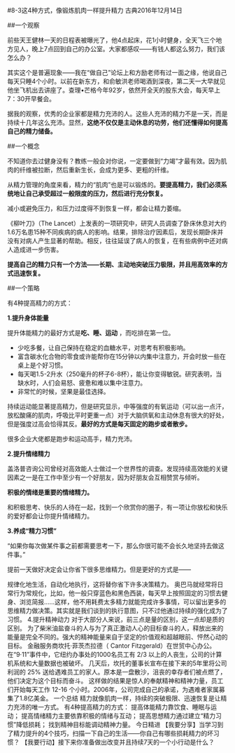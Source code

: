 #8-3这4种方式，像锻炼肌肉一样提升精力 
古典2016年12月14日

##一个观察

前些天王健林一天的日程表被曝光了，他4点起床，花1小时健身，全天飞三个地方见人，晚上7点回到自己的办公室。大家都感叹——有钱人都这么努力，我们该怎么办？

其实这个是普遍现象——我在“做自己”论坛上和方励老师有过一面之缘，他说自己每天只睡4个小时。以前在新东方，和俞敏洪老师喝酒到深夜，第二天一大早就见他坐飞机出去讲座了。查理•芒格今年92岁，依然开全天的股东大会，每天早上7：30开早餐会。

据我的观察，优秀的企业家都是精力充沛的人。这些人充沛的精力不是一天，而是持续十几年这么充沛。显然，**这绝不仅仅是主动休息的功劳，他们还懂得如何提高自己的精力储备。**

##一个概念

不知道你去过健身没有？教练一般会对你说，一定要做到“力竭”才最有效。因为肌肉的纤维被拉断，然后重新生长，会成为更多、更粗的纤维。

从精力管理的角度来看，精力的“肌肉”也是可以锻炼的。**要提高精力，我们必须系统地让自己承受超过一般限度的压力，然后进行充分恢复。**

减小或避免压力，和压力过度得不到恢复一样，都会让精力萎缩。

《柳叶刀》（The Lancet）上发表的一项研究中，研究人员调查了卧床休息对大约1.6万名患15种不同疾病的病人的影响。结果，排除治疗因素后，发现长期卧床并没有对病人产生显著的帮助。相反，往往延误了病人的恢复，在有些病例中还对病人造成进一步伤害。

**提高自己的精力只有一个方法——长期、主动地突破压力极限，并且用高效率的方式迅速恢复。**

##一个策略

有4种提高精力的方式：

**1.提升身体能量**

提升体能精力的最好方式是**吃、睡、运动** ，而吃排在第一位。

- 少吃多餐，让自己保持在稳定的血糖水平，对思考有积极影响。
- 富含碳水化合物的零食或许能帮你在15分钟以内集中注意力，开会时放一些在桌上是个好习惯。
- 每天喝1.5-2升水（250毫升的杯子6-8杯），能让你变得敏锐。研究表明，当缺水时，人们会易怒、疲惫和难以集中注意力。
- 非常忙的时候，坚果是最佳选择。

持续运动能显著提高精力，但是研究显示，中等强度的有氧运动（可以出一点汗，放松酸痛的肌肉，呼吸比平时更重一点）对于大脑供氧和主动休息有很大的好处，但是强度过高会恰得其反。**最好的方式是每天固定的跑步或者散步。**

很多企业大佬都是跑步和运动高手，精力充沛。

**2.提升情绪精力**

盖洛普咨询公司曾经对高效能人士做过一个世界性的调查。发现持续高效能的关键因素之一是在工作中至少有一个好朋友，因为好朋友会互相赞赏与倾听。

**积极的情绪是重要的情绪精力。**

和积极思考、快乐的人待在一起，找到一个欣赏你的圈子，有一项让你放松和快乐的爱好都会让你提升情绪精力。

**3.养成“精力习惯”**

“如果你每次做某件事之前都需要思考一下，那么你很可能不会长久地坚持去做这件事。”

提前一天做好决定会让你省下很多思维精力。但是更好的方式是——

规律化地生活，自动化地执行，这将替你省下许多决策精力。
奥巴马就经常将日常行为常规化，比如，他一般只穿蓝色和黑色西装，每天早上按照固定的习惯去健身、浏览简报……这样，他不用耗费太多精力就能完成许多事情，可以留出更多的思维精力做决策。其实就是我们谈到的执行意图，只不过他通过持续的强化成为了习惯。
4.提升精神动力
对于大部分人来说，前三点是量的区别，这一点却是质的区别。
为了柴米油盐奋斗的人与为了真正激动人心的目标奋斗的人，释放出来的能量是完全不同的。强大的精神能量来自于坚定的价值观和超越眼前、怦然心动的目标。
金融服务商坎托·菲茨杰拉德（ Cantor Fitzgerald）在世贸中心办公。在“9·11”事件中，它纽约办事处的1000名员工有 2/3 以上的人丧生，公司的计算机系统和大量数据也被破坏。
几天后，坎托的董事长宣布在接下来的5年里将公司利润的 25% 送给遇难员工的家人。原本是一盘散沙，沮丧的幸存者们被点燃了，他们决定为这个目标而奋斗。 
这样做的结果是惊人的奉献精神和精神力量，员工们开始每天工作 12-16 个小时。2006年，公司完成自己的承诺，为遇难者家属募集了1.8亿美金。
一个总结
精力就像肌肉一样，持续的突破极限、迅速恢复是让精力充沛的唯一方式。
有4种提高精力的方式：
提高体能精力靠饮食、睡眠与运动；
提高情绪精力主要依靠积极的情绪与互动；
提高思想精力通过建立“精力习惯”降低损耗；
找到精神目标能调动精神力量。
今日精进
【我要分享】当学习到了精力提升的4个技巧，扫描一下自己的生活——你自己有哪些损耗精力的坏习惯？
【我要行动】接下来你准备做出改变并且持续7天的一个小行动是什么？